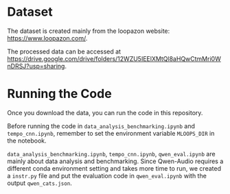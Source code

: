 
# Dataset

The dataset is created mainly from the loopazon website: https://www.loopazon.com/.

The processed data can be accessed at https://drive.google.com/drive/folders/12WZU5IEElXMtQl8aHQwCtmMri0WnDRSJ?usp=sharing.


# Running the Code

Once you download the data, you can run the code in this repository.

Before running the code in `data_analysis_benchmarking.ipynb` and `tempo_cnn.ipynb`, remember to set the environment variable `MLOOPS_DIR` in the notebook.

`data_analysis_benchmarking.ipynb`, `tempo_cnn.ipynb`, `qwen_eval.ipynb` are mainly about data analysis and benchmarking. Since Qwen-Audio requires a different conda environment setting and takes more time to run, we created a `instr.py` file and put the evaluation code in `qwen_eval.ipynb` with the output `qwen_cats.json`.
